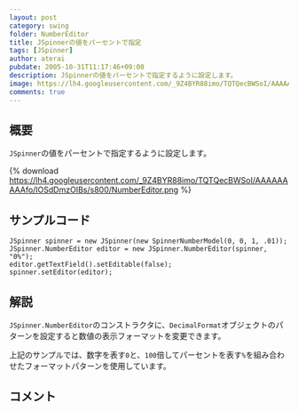 ```yaml
---
layout: post
category: swing
folder: NumberEditor
title: JSpinnerの値をパーセントで指定
tags: [JSpinner]
author: aterai
pubdate: 2005-10-31T11:17:46+09:00
description: JSpinnerの値をパーセントで指定するように設定します。
image: https://lh4.googleusercontent.com/_9Z4BYR88imo/TQTQecBWSoI/AAAAAAAAAfo/IOSdDmzOIBs/s800/NumberEditor.png
comments: true
---
```

## 概要
`JSpinner`の値をパーセントで指定するように設定します。

{% download https://lh4.googleusercontent.com/_9Z4BYR88imo/TQTQecBWSoI/AAAAAAAAAfo/IOSdDmzOIBs/s800/NumberEditor.png %}

## サンプルコード
<pre class="prettyprint"><code>JSpinner spinner = new JSpinner(new SpinnerNumberModel(0, 0, 1, .01));
JSpinner.NumberEditor editor = new JSpinner.NumberEditor(spinner, "0%");
editor.getTextField().setEditable(false);
spinner.setEditor(editor);
</code></pre>

## 解説
`JSpinner.NumberEditor`のコンストラクタに、`DecimalFormat`オブジェクトのパターンを設定すると数値の表示フォーマットを変更できます。

上記のサンプルでは、数字を表す`0`と、`100`倍してパーセントを表す`%`を組み合わせたフォーマットパターンを使用しています。

## コメント
